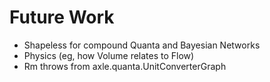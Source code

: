 # Future Work

* Shapeless for compound Quanta and Bayesian Networks
* Physics (eg, how Volume relates to Flow)
* Rm throws from axle.quanta.UnitConverterGraph
